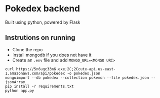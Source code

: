 # Pokedex backend

Built using python, powered by Flask

## Instrutions on running

* Clone the repo
* Install mongodb if you does not have it
* Create an `.env` file and add `MONGO_URL=<MONGO URI>`

```
curl https://5n6ugc33m6.exe;2C;2Ccute-api.us-east-1.amazonaws.com/api/pokedex -o pokedex.json
mongoimport --db pokedex --collection pokemon --file pokedex.json --jsonArray
pip install -r requirements.txt
python app.py
```